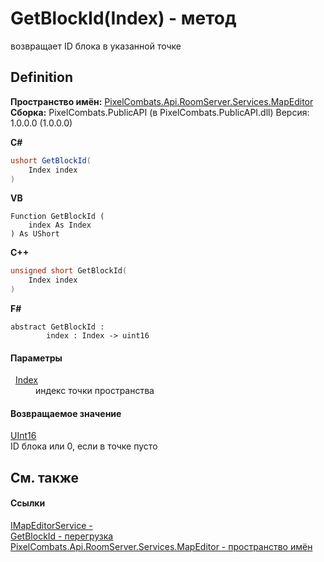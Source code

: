 # GetBlockId(Index) - метод


возвращает ID блока в указанной точке



## Definition
**Пространство имён:** <a href="552acd57-3300-cd64-0b3b-a5f5249b9f38">PixelCombats.Api.RoomServer.Services.MapEditor</a>  
**Сборка:** PixelCombats.PublicAPI (в PixelCombats.PublicAPI.dll) Версия: 1.0.0.0 (1.0.0.0)

**C#**
``` C#
ushort GetBlockId(
	Index index
)
```
**VB**
``` VB
Function GetBlockId ( 
	index As Index
) As UShort
```
**C++**
``` C++
unsigned short GetBlockId(
	Index index
)
```
**F#**
``` F#
abstract GetBlockId : 
        index : Index -> uint16 
```



#### Параметры
<dl><dt>  <a href="ac5dc432-60d2-665e-4227-5491791da77a">Index</a></dt><dd>индекс точки пространства</dd></dl>

#### Возвращаемое значение
<a href="https://learn.microsoft.com/dotnet/api/system.uint16" target="_blank" rel="noopener noreferrer">UInt16</a>  
ID блока или 0, если в точке пусто

## См. также


#### Ссылки
<a href="e4e2bf53-dee9-b0bf-92ce-2011b51fbbcf">IMapEditorService - </a>  
<a href="65c5a7c0-3f05-e3d0-aae9-493e1832ba08">GetBlockId - перегрузка</a>  
<a href="552acd57-3300-cd64-0b3b-a5f5249b9f38">PixelCombats.Api.RoomServer.Services.MapEditor - пространство имён</a>  
